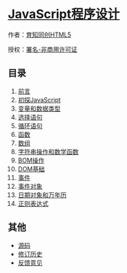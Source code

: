 # [JavaScript程序设计]()

作者：[育知同创HTML5](http://www.yztced.com)

授权：<a rel="license" href="http://creativecommons.org/licenses/by-nc/4.0/">署名-非商用许可证</a>

## 目录
1. [前言](#README)
1. [初探JavaScript](#docs/初探JavaScript)
1. [变量和数据类型](#docs/变量和数据类型)
1. [选择语句](#docs/选择语句)
1. [循环语句](#docs/循环语句)
1. [函数](#docs/函数)
1. [数组](#docs/数组)
1. [字符串操作和数学函数](#docs/字符串操作和数学函数)
1. [BOM操作](#docs/BOM操作)
1. [DOM基础](#docs/DOM基础)
1. [事件](#docs/事件)
1. [事件对象](#docs/事件对象)
1. [日期对象和万年历](#docs/日期对象和万年历)
1. [正则表达式](#docs/正则表达式)


## 其他
- [源码](http://github.com/ruanyf/es6tutorial/)
- [修订历史](https://github.com/ruanyf/es6tutorial/commits/gh-pages)
- [反馈意见](https://github.com/ruanyf/es6tutorial/issues)
